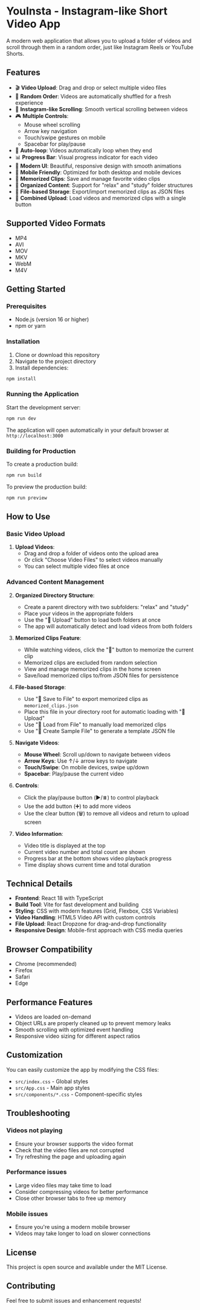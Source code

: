 # YouInsta - Instagram-like Short Video App

A modern web application that allows you to upload a folder of videos and scroll through them in a random order, just like Instagram Reels or YouTube Shorts.

## Features

- 🎬 **Video Upload**: Drag and drop or select multiple video files
- 🎲 **Random Order**: Videos are automatically shuffled for a fresh experience
- 📱 **Instagram-like Scrolling**: Smooth vertical scrolling between videos
- 🎮 **Multiple Controls**: 
  - Mouse wheel scrolling
  - Arrow key navigation
  - Touch/swipe gestures on mobile
  - Spacebar for play/pause
- 🔄 **Auto-loop**: Videos automatically loop when they end
- 📊 **Progress Bar**: Visual progress indicator for each video
- 🎨 **Modern UI**: Beautiful, responsive design with smooth animations
- 📱 **Mobile Friendly**: Optimized for both desktop and mobile devices
- 🧠 **Memorized Clips**: Save and manage favorite video clips
- 📂 **Organized Content**: Support for "relax" and "study" folder structures
- 💾 **File-based Storage**: Export/import memorized clips as JSON files
- 🔄 **Combined Upload**: Load videos and memorized clips with a single button

## Supported Video Formats

- MP4
- AVI
- MOV
- MKV
- WebM
- M4V

## Getting Started

### Prerequisites

- Node.js (version 16 or higher)
- npm or yarn

### Installation

1. Clone or download this repository
2. Navigate to the project directory
3. Install dependencies:

```bash
npm install
```

### Running the Application

Start the development server:

```bash
npm run dev
```

The application will open automatically in your default browser at `http://localhost:3000`

### Building for Production

To create a production build:

```bash
npm run build
```

To preview the production build:

```bash
npm run preview
```

## How to Use

### Basic Video Upload

1. **Upload Videos**: 
   - Drag and drop a folder of videos onto the upload area
   - Or click "Choose Video Files" to select videos manually
   - You can select multiple video files at once

### Advanced Content Management

2. **Organized Directory Structure**:
   - Create a parent directory with two subfolders: "relax" and "study"
   - Place your videos in the appropriate folders
   - Use the "📁 Upload" button to load both folders at once
   - The app will automatically detect and load videos from both folders

3. **Memorized Clips Feature**:
   - While watching videos, click the "🧠" button to memorize the current clip
   - Memorized clips are excluded from random selection
   - View and manage memorized clips in the home screen
   - Save/load memorized clips to/from JSON files for persistence

4. **File-based Storage**:
   - Use "💾 Save to File" to export memorized clips as `memorized_clips.json`
   - Place this file in your directory root for automatic loading with "📁 Upload"
   - Use "📂 Load from File" to manually load memorized clips
   - Use "📝 Create Sample File" to generate a template JSON file

2. **Navigate Videos**:
   - **Mouse Wheel**: Scroll up/down to navigate between videos
   - **Arrow Keys**: Use ↑/↓ arrow keys to navigate
   - **Touch/Swipe**: On mobile devices, swipe up/down
   - **Spacebar**: Play/pause the current video

3. **Controls**:
   - Click the play/pause button (▶️/⏸️) to control playback
   - Use the add button (➕) to add more videos
   - Use the clear button (🗑️) to remove all videos and return to upload screen

4. **Video Information**:
   - Video title is displayed at the top
   - Current video number and total count are shown
   - Progress bar at the bottom shows video playback progress
   - Time display shows current time and total duration

## Technical Details

- **Frontend**: React 18 with TypeScript
- **Build Tool**: Vite for fast development and building
- **Styling**: CSS with modern features (Grid, Flexbox, CSS Variables)
- **Video Handling**: HTML5 Video API with custom controls
- **File Upload**: React Dropzone for drag-and-drop functionality
- **Responsive Design**: Mobile-first approach with CSS media queries

## Browser Compatibility

- Chrome (recommended)
- Firefox
- Safari
- Edge

## Performance Features

- Videos are loaded on-demand
- Object URLs are properly cleaned up to prevent memory leaks
- Smooth scrolling with optimized event handling
- Responsive video sizing for different aspect ratios

## Customization

You can easily customize the app by modifying the CSS files:

- `src/index.css` - Global styles
- `src/App.css` - Main app styles
- `src/components/*.css` - Component-specific styles

## Troubleshooting

### Videos not playing
- Ensure your browser supports the video format
- Check that the video files are not corrupted
- Try refreshing the page and uploading again

### Performance issues
- Large video files may take time to load
- Consider compressing videos for better performance
- Close other browser tabs to free up memory

### Mobile issues
- Ensure you're using a modern mobile browser
- Videos may take longer to load on slower connections

## License

This project is open source and available under the MIT License.

## Contributing

Feel free to submit issues and enhancement requests! 